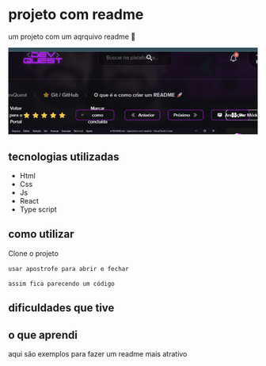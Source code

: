 # projeto com readme
um projeto com um aqrquivo readme 🧬


[<img src="./teste-readme.gif" alt="gif tela teste">](https://gooogle.com)

## tecnologias utilizadas
- Html
- Css
- Js
- React
- Type script
## como utilizar

Clone o projeto 
```
usar apostrofe para abrir e fechar
```
```
assim fica parecendo um código
```
## dificuldades que tive

## o que aprendi 

aqui são exemplos para fazer um readme mais atrativo 

